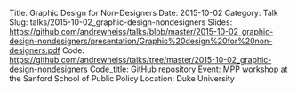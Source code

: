 Title: Graphic Design for Non-Designers
Date: 2015-10-02
Category: Talk
Slug: talks/2015-10-02_graphic-design-nondesigners
Slides: https://github.com/andrewheiss/talks/blob/master/2015-10-02_graphic-design-nondesigners/presentation/Graphic%20design%20for%20non-designers.pdf
Code: https://github.com/andrewheiss/talks/tree/master/2015-10-02_graphic-design-nondesigners
Code_title: GitHub repository
Event: MPP workshop at the Sanford School of Public Policy
Location: Duke University
